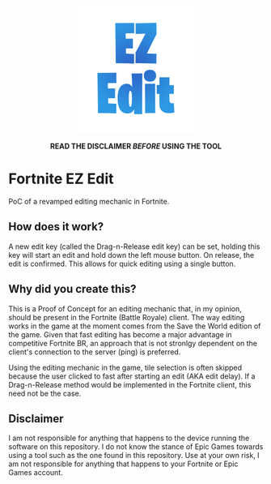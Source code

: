 <p align="center">
  <img src="https://github.com/dpvdberg/FortEZEdit/raw/master/Logo/EzEdit.png" width="250">
</p>

<p align="center">
  <b>
    READ THE DISCLAIMER <i>BEFORE</i> USING THE TOOL
  </b>
</p>

# Fortnite EZ Edit
PoC of a revamped editing mechanic in Fortnite.

## How does it work?
A new edit key (called the Drag-n-Release edit key) can be set, holding this key will start an edit and hold down the left mouse button.
On release, the edit is confirmed.
This allows for quick editing using a single button.

## Why did you create this?
This is a Proof of Concept for an editing mechanic that, in my opinion, should be present in the Fortnite (Battle Royale) client.
The way editing works in the game at the moment comes from the Save the World edition of the game.
Given that fast editing has become a major advantage in competitive Fortnite BR, an approach that is not stronlgy dependent on the client's connection to the server (ping) is preferred.

Using the editing mechanic in the game, tile selection is often skipped because the user clicked to fast after starting an edit (AKA edit delay).
If a Drag-n-Release method would be implemented in the Fortnite client, this need not be the case.

## Disclaimer
I am not responsible for anything that happens to the device running the software on this repository.
I do not know the stance of Epic Games towards using a tool such as the one found in this repository.
Use at your own risk, I am not responsible for anything that happens to your Fortnite or Epic Games account.
